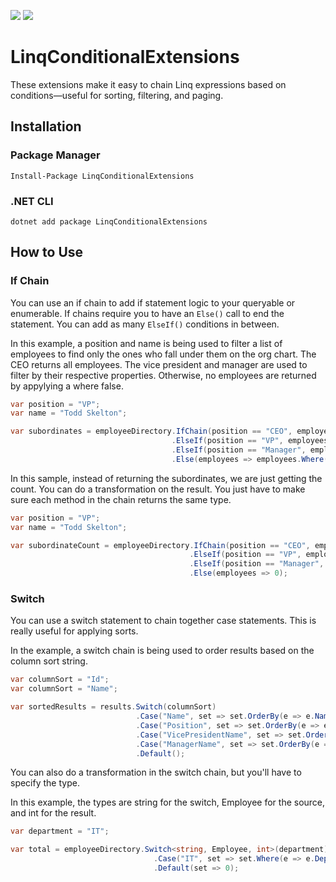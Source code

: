 [![](https://img.shields.io/nuget/vpre/LinqConditionalExtensions.svg)](https://www.nuget.org/packages/LinqConditionalExtensions)
[![](https://img.shields.io/nuget/v/LinqConditionalExtensions.svg)](https://www.nuget.org/packages/LinqConditionalExtensions)

# LinqConditionalExtensions
These extensions make it easy to chain Linq expressions based on conditions—useful for sorting, filtering, and paging.

## Installation
### Package Manager
`Install-Package LinqConditionalExtensions`

### .NET CLI
`dotnet add package LinqConditionalExtensions`

## How to Use
### If Chain
You can use an if chain to add if statement logic to your queryable or enumerable. If chains require you to have an `Else()` call to end the statement. You can add as many `ElseIf()` conditions in between.

In this example, a position and name is being used to filter a list of employees to find only the ones who fall under them on the org chart. The CEO returns all employees. The vice president and manager are used to filter by their respective properties. Otherwise, no employees are returned by appylying a where false.

```csharp
var position = "VP";
var name = "Todd Skelton";

var subordinates = employeeDirectory.IfChain(position == "CEO", employees => employees)
                                    .ElseIf(position == "VP", employees => employees.Where(employee => employee.VicePresidentName == name))
                                    .ElseIf(position == "Manager", employees => employees.Where(employee => employee.ManagerName == name))
                                    .Else(employees => employees.Where(employee => false));
```

In this sample, instead of returning the subordinates, we are just getting the count. You can do a transformation on the result. You just have to make sure each method in the chain returns the same type.

```csharp
var position = "VP";
var name = "Todd Skelton";

var subordinateCount = employeeDirectory.IfChain(position == "CEO", employees => employees.Count())
                                        .ElseIf(position == "VP", employees => employees.Where(employee => employee.VicePresidentName == name).Count())
                                        .ElseIf(position == "Manager", employees => employees.Where(employee => employee.ManagerName == name).Count())
                                        .Else(employees => 0);
```

### Switch
You can use a switch statement to chain together case statements. This is really useful for applying sorts.

In the example, a switch chain is being used to order results based on the column sort string.

```csharp
var columnSort = "Id";
var columnSort = "Name";

var sortedResults = results.Switch(columnSort)
                            .Case("Name", set => set.OrderBy(e => e.Name))
                            .Case("Position", set => set.OrderBy(e => e.Position))
                            .Case("VicePresidentName", set => set.OrderBy(e => e.VicePresidentName))
                            .Case("ManagerName", set => set.OrderBy(e => e.ManagerName))
                            .Default();
```

You can also do a transformation in the switch chain, but you'll have to specify the type.

In this example, the types are string for the switch, Employee for the source, and int for the result.

```csharp
var department = "IT";

var total = employeeDirectory.Switch<string, Employee, int>(department)
                                .Case("IT", set => set.Where(e => e.Department == "Information Technology").Count())
                                .Default(set => 0);
```